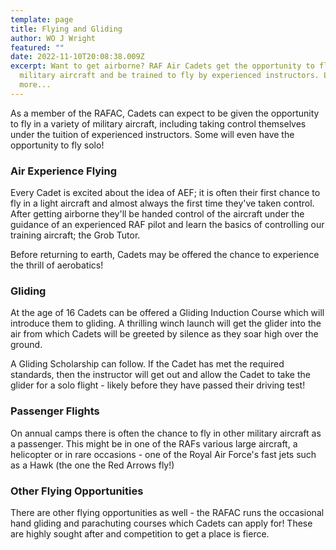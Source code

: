 ```yaml
---
template: page
title: Flying and Gliding
author: WO J Wright
featured: ""
date: 2022-11-10T20:08:38.009Z
excerpt: Want to get airborne? RAF Air Cadets get the opportunity to fly in
  military aircraft and be trained to fly by experienced instructors. Learn
  more...
---
```

A﻿s a member of the RAFAC, Cadets can expect to be given the opportunity to fly in a variety of military aircraft, including taking control themselves under the tuition of experienced instructors. Some will even have the opportunity to fly solo!

### Air Experience Flying

Every Cadet is excited about the idea of AEF; it is often their first chance to fly in a light aircraft and almost always the first time they've taken control. After getting airborne they'll be handed control of the aircraft under the guidance of an experienced RAF pilot and learn the basics of controlling our training aircraft; the Grob Tutor.

Before returning to earth, Cadets may be offered the chance to experience the thrill of aerobatics!

### Gliding

At the age of 16 Cadets can be offered a Gliding Induction Course which will introduce them to gliding. A thrilling winch launch will get the glider into the air from which Cadets will be greeted by silence as they soar high over the ground.

A﻿ Gliding Scholarship can follow. If the Cadet has met the required standards, then the instructor will get out and allow the Cadet to take the glider for a solo flight - likely before they have passed their driving test!

### Passenger Flights

On annual camps there is often the chance to fly in other military aircraft as a passenger. This might be in one of the RAFs various large aircraft, a helicopter or in rare occasions - one of the Royal Air Force's fast jets such as a Hawk (the one the Red Arrows fly!)

### Other Flying Opportunities

T﻿here are other flying opportunities as well - the RAFAC runs the occasional hand gliding and parachuting courses which Cadets can apply for! These are highly sought after and competition to get a place is fierce.